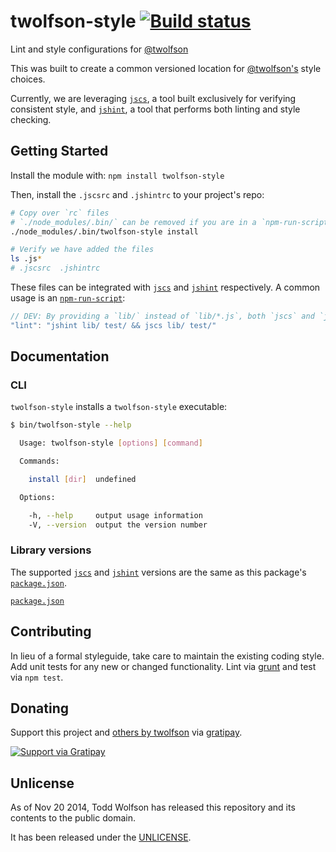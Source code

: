 # twolfson-style [![Build status](https://travis-ci.org/twolfson/twolfson-style.png?branch=master)](https://travis-ci.org/twolfson/twolfson-style)

Lint and style configurations for [@twolfson][]

This was built to create a common versioned location for [@twolfson's][@twolfson] style choices.

Currently, we are leveraging [`jscs`][], a tool built exclusively for verifying consistent style, and [`jshint`][], a tool that performs both linting and style checking.

[@twolfson]: http://github.com/twolfson/
[`jscs`]: https://github.com/jscs-dev/node-jscs
[`jshint`]: http://jshint.org/

## Getting Started
Install the module with: `npm install twolfson-style`

Then, install the `.jscsrc` and `.jshintrc` to your project's repo:

```bash
# Copy over `rc` files
# `./node_modules/.bin/` can be removed if you are in a `npm-run-script` context
./node_modules/.bin/twolfson-style install

# Verify we have added the files
ls .js*
# .jscsrc  .jshintrc
```

These files can be integrated with [`jscs`][] and [`jshint`][] respectively. A common usage is an [`npm-run-script`][]:

```js
// DEV: By providing a `lib/` instead of `lib/*.js`, both `jscs` and `jshint` recurse the directory (e.g. `lib/hello/world.js`)
"lint": "jshint lib/ test/ && jscs lib/ test/"
```

[`npm-run-script`]: https://www.npmjs.org/doc/cli/npm-run-script.html

## Documentation
### CLI
`twolfson-style` installs a `twolfson-style` executable:

```bash
$ bin/twolfson-style --help

  Usage: twolfson-style [options] [command]

  Commands:

    install [dir]  undefined

  Options:

    -h, --help     output usage information
    -V, --version  output the version number

```

### Library versions
The supported [`jscs`][] and [`jshint`][] versions are the same as this package's [`package.json`][].

[`package.json`][]

[`package.json`]: package.json

## Contributing
In lieu of a formal styleguide, take care to maintain the existing coding style. Add unit tests for any new or changed functionality. Lint via [grunt](https://github.com/gruntjs/grunt) and test via `npm test`.

## Donating
Support this project and [others by twolfson][gratipay] via [gratipay][].

[![Support via Gratipay][gratipay-badge]][gratipay]

[gratipay-badge]: https://cdn.rawgit.com/gratipay/gratipay-badge/2.x.x/dist/gratipay.png
[gratipay]: https://www.gratipay.com/twolfson/

## Unlicense
As of Nov 20 2014, Todd Wolfson has released this repository and its contents to the public domain.

It has been released under the [UNLICENSE][].

[UNLICENSE]: UNLICENSE
